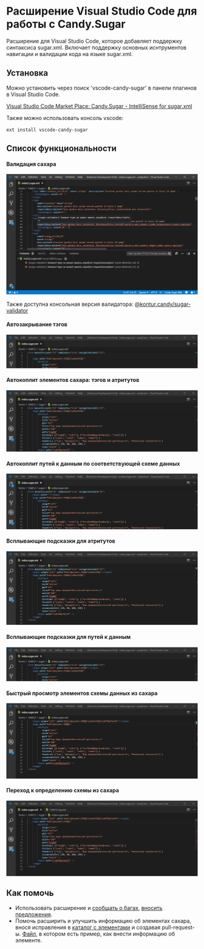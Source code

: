 # Расширение Visual Studio Code для работы с Candy.Sugar 

Расширение для Visual Studio Code, которое добавляет поддержку синтаксиса sugar.xml. 
Включает поддержку основных иснтрументов навигации и валидации кода на языке sugar.xml.

## Установка

Можно установить через поиск 'vscode-candy-sugar' в панели плагинов в Visual Studio Code.

[Visual Studio Code Market Place: Candy.Sugar - IntelliSense for sugar.xml](https://marketplace.visualstudio.com/items?itemName=tihonove.vscode-candy-sugar)

Также можно использовать консоль vscode:

```
ext install vscode-candy-sugar
```

## Список функциональности

#### Валидация сахара

![Validation example](https://raw.githubusercontent.com/tihonove/vscode-candy-sugar-extensions/master/docs/images/validations.png)

Также доступна консольная версия валидатора: 
[@kontur.candy/sugar-validator](https://www.npmjs.com/package/@kontur.candy/sugar-validator)


#### Автозакрывание тэгов
![Auto close tag example](https://raw.githubusercontent.com/tihonove/vscode-candy-sugar-extensions/master/docs/images/auto-close-tag.gif)


#### Автокоплит элементов сахара: тэгов и атритутов
![Auto close tag example](https://raw.githubusercontent.com/tihonove/vscode-candy-sugar-extensions/master/docs/images/element-and-attr-completion.gif)


#### Автокоплит путей к данным по соответствующей схеме данных
![Auto close tag example](https://raw.githubusercontent.com/tihonove/vscode-candy-sugar-extensions/master/docs/images/data-completion.gif)


#### Всплывающие подсказки для атритутов
![Auto close tag example](https://raw.githubusercontent.com/tihonove/vscode-candy-sugar-extensions/master/docs/images/attr-element-hint.gif)


#### Всплывающие подсказки для путей к данным
![Auto close tag example](https://raw.githubusercontent.com/tihonove/vscode-candy-sugar-extensions/master/docs/images/data-hint.gif)


#### Быстрый просмотр элементов схемы данных из сахара
![Auto close tag example](https://raw.githubusercontent.com/tihonove/vscode-candy-sugar-extensions/master/docs/images/data-peek-def.gif)


#### Переход к определению схемы из сахара
![Auto close tag example](https://raw.githubusercontent.com/tihonove/vscode-candy-sugar-extensions/master/docs/images/data-go-to-def.gif)


## Как помочь

* Использовать расширение и [сообщать о багах](https://github.com/tihonove/vscode-candy-sugar-extensions/issues/new?template=------------.md), [вносить предложения](https://github.com/tihonove/vscode-candy-sugar-extensions/issues/new).
* Помочь расширить и улучшить информацию об элементах сахара, внося исправления в [каталог с элементами](https://github.com/tihonove/vscode-candy-sugar-extensions/tree/master/server/src/SugarElements/DefaultSugarElementInfos) и создавая pull-request-ы. 
[Файл](https://github.com/tihonove/vscode-candy-sugar-extensions/blob/master/server/src/SugarElements/DefaultSugarElementInfos/DataElements/input.ts), в котором есть пример, как внести информацию об элементе. 
 
